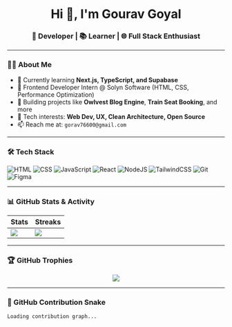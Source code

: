 <h1 align="center">Hi 👋, I'm Gourav Goyal</h1>
<h3 align="center">🚀 Developer | 📚 Learner | 🌐 Full Stack Enthusiast</h3>

---

### 🧑‍💻 About Me

- 🌱 Currently learning **Next.js, TypeScript, and Supabase**
- 💼 Frontend Developer Intern @ Solyn Software (HTML, CSS, Performance Optimization)
- 🧠 Building projects like **Owlvest Blog Engine**, **Train Seat Booking**, and more
- 🎯 Tech interests: **Web Dev, UX, Clean Architecture, Open Source**
- 📫 Reach me at: `gorav76600@gmail.com`

---

### 🛠️ Tech Stack

![HTML](https://img.shields.io/badge/html5-%23E34F26.svg?style=flat&logo=html5&logoColor=white)
![CSS](https://img.shields.io/badge/css3-%231572B6.svg?style=flat&logo=css3&logoColor=white)
![JavaScript](https://img.shields.io/badge/javascript-%23323330.svg?style=flat&logo=javascript&logoColor=%23F7DF1E)
![React](https://img.shields.io/badge/react-%2320232a.svg?style=flat&logo=react&logoColor=%2361DAFB)
![NodeJS](https://img.shields.io/badge/node.js-%2343853D.svg?style=flat&logo=node.js&logoColor=white)
![TailwindCSS](https://img.shields.io/badge/tailwindcss-%2338B2AC.svg?style=flat&logo=tailwind-css&logoColor=white)
![Git](https://img.shields.io/badge/git-%23F05033.svg?style=flat&logo=git&logoColor=white)
![Figma](https://img.shields.io/badge/figma-%23F24E1E.svg?style=flat&logo=figma&logoColor=white)

---

### 📊 GitHub Stats & Activity

| Stats | Streaks |
|-------|--------|
| ![](https://github-readme-stats.vercel.app/api?username=Gextro&show_icons=true&theme=tokyonight) | ![](https://github-readme-streak-stats.herokuapp.com/?user=Gextro&theme=tokyonight) |

---

### 🏆 GitHub Trophies

<p align="center">
  <img src="https://github-profile-trophy.vercel.app/?username=Gextro&theme=algolia&row=1&column=6" />
</p>

---

### 🐍 GitHub Contribution Snake

```text
Loading contribution graph...
